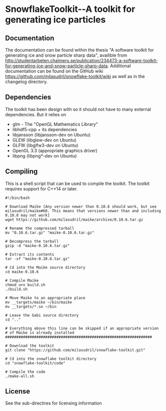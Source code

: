 SnowflakeToolkit--A toolkit for generating ice particles
========================================================

Documentation
-------------
The documentation can be found within the thesis "A software toolkit for generating ice and snow particle sharp data", availible from http://studentarbeten.chalmers.se/publication/234473-a-software-toolkit-for-generating-ice-and-snow-particle-sharp-data. Additional documentation can be found on the GitHub wiki https://github.com/milasudril/snowflake-toolkit/wiki as well as in the changelog directory.


Dependencies
------------
The toolkit has been design with so it should not have to many external dependencies. But it relies on

 * glm - The "OpenGL Mathematics Library"
 * libhdf5-cpp + its dependencies
 * libjansson (libjansson-dev on Ubuntu)
 * GLEW (libglew-dev on Ubuntu)
 * GLFW (libglfw3-dev on Ubuntu)
 * OpenGL 3.3 (appropriate graphics driver)
 * libpng (libpng*-dev on Ubuntu)
 

Compiling
---------
This is a shell script that can be used to compile the toolkit. The toolkit requires support for C++14 or later.	

    #!/bin/bash

    # Download Maike [Any version newer than 0.10.6 should work, but see milasudril/maike#60. This means that versions newer than and including 0.10.8 may not work]
    wget https://github.com/milasudril/maike/archive/0.10.6.tar.gz

    # Rename the compressed tarball
    mv "0.10.6.tar.gz" "maike-0.10.6.tar.gz"

    # Decompress the tarball
    gzip -d "maike-0.10.6.tar.gz"

    # Extract its contents
    tar -xf "maike-0.10.6.tar.gz"

    # Cd into the Maike source directory
    cd maike-0.10.6

    # Compile Maike
    chmod u+x build.sh
    ./build.sh

    # Move Maike to an appropriate place
    mv __targets/maike ~/bin/maike
	mv __targets/*.so ~/bin

    # Leave the Gabi source directory
    cd ".."

    # Everything above this line can be skipped if an appropriate version
    # of Maike is already installed
    ##################################################################

    # Download the toolkit
    git clone "https://github.com/milasudril/snowflake-toolkit.git"

    # Cd into the snowflake toolkit directory
    cd "snowflake-toolkit/code"

    # Compile the code
    ./make-all.sh


License
-------
See the sub-directires for licensing information
